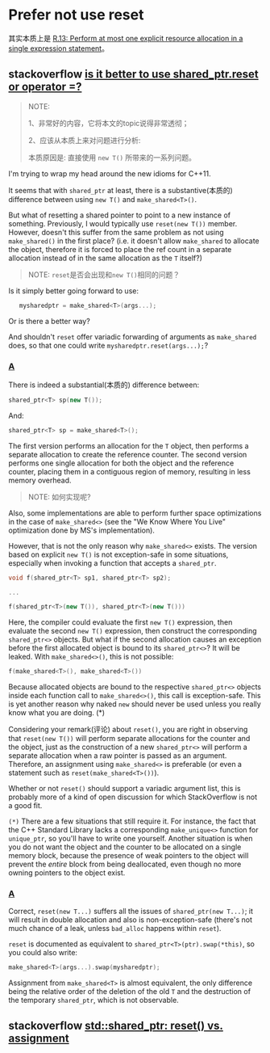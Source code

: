 # Prefer not use reset

其实本质上是 [R.13: Perform at most one explicit resource allocation in a single expression statement](https://github.com/isocpp/CppCoreGuidelines/blob/master/CppCoreGuidelines.md#Rr-single-alloc)。

## stackoverflow [is it better to use shared_ptr.reset or operator =?](https://stackoverflow.com/questions/14836691/is-it-better-to-use-shared-ptr-reset-or-operator)

> NOTE: 
>
> 1、非常好的内容，它将本文的topic说得非常透彻；
>
> 2、应该从本质上来对问题进行分析:  
>
> 本质原因是: 直接使用  `new T()` 所带来的一系列问题。

I'm trying to wrap my head around the new idioms for C++11.

It seems that with `shared_ptr` at least, there is a substantive(本质的) difference between using `new T()` and `make_shared<T>()`.

But what of resetting a shared pointer to point to a new instance of something. Previously, I would typically use `reset(new T())` member. However, doesn't this suffer from the same problem as not using `make_shared()` in the first place? (i.e. it doesn't allow `make_shared` to allocate the object, therefore it is forced to place the ref count in a separate allocation instead of in the same allocation as the `T` itself?)

> NOTE: `reset`是否会出现和`new T()`相同的问题？

Is it simply better going forward to use:

```cpp
   mysharedptr = make_shared<T>(args...);
```

Or is there a better way?

And shouldn't `reset` offer variadic forwarding of arguments as `make_shared` does, so that one could write `mysharedptr.reset(args...);`?

### [A](https://stackoverflow.com/a/14837300)

There is indeed a substantial(本质的) difference between:

```cpp
shared_ptr<T> sp(new T());
```

And:

```cpp
shared_ptr<T> sp = make_shared<T>();
```

The first version performs an allocation for the `T` object, then performs a separate allocation to create the reference counter. The second version performs one single allocation for both the object and the reference counter, placing them in a contiguous region of memory, resulting in less memory overhead.

> NOTE: 如何实现呢?

Also, some implementations are able to perform further space optimizations in the case of `make_shared<>` (see the "We Know Where You Live" optimization done by MS's implementation).

However, that is not the only reason why `make_shared<>` exists. The version based on explicit `new T()` is not exception-safe in some situations, especially when invoking a function that accepts a `shared_ptr`.

```cpp
void f(shared_ptr<T> sp1, shared_ptr<T> sp2);

...

f(shared_ptr<T>(new T()), shared_ptr<T>(new T()))
```

Here, the compiler could evaluate the first `new T()` expression, then evaluate the second `new T()` expression, then construct the corresponding `shared_ptr<>` objects. But what if the second allocation causes an exception before the first allocated object is bound to its `shared_ptr<>`? It will be leaked. With `make_shared<>()`, this is not possible:

```cpp
f(make_shared<T>(), make_shared<T>())
```

Because allocated objects are bound to the respective `shared_ptr<>` objects inside each function call to `make_shared<>()`, this call is exception-safe. This is yet another reason why naked `new` should never be used unless you really know what you are doing. (*)

Considering your remark(评论) about `reset()`, you are right in observing that `reset(new T())` will perform separate allocations for the counter and the object, just as the construction of a new `shared_ptr<>` will perform a separate allocation when a raw pointer is passed as an argument. Therefore, an assignment using `make_shared<>` is preferable (or even a statement such as `reset(make_shared<T>())`).

Whether or not `reset()` should support a variadic argument list, this is probably more of a kind of open discussion for which StackOverflow is not a good fit.

`(*)` There are a few situations that still require it. For instance, the fact that the C++ Standard Library lacks a corresponding `make_unique<>` function for `unique_ptr`, so you'll have to write one yourself. Another situation is when you do not want the object and the counter to be allocated on a single memory block, because the presence of weak pointers to the object will prevent the *entire* block from being deallocated, even though no more owning pointers to the object exist.



### [A](https://stackoverflow.com/a/14837398)

Correct, `reset(new T...)` suffers all the issues of `shared_ptr(new T...)`; it will result in double allocation and also is non-exception-safe (there's not much chance of a leak, unless `bad_alloc` happens within `reset`).

`reset` is documented as equivalent to `shared_ptr<T>(ptr).swap(*this)`, so you could also write:

```cpp
make_shared<T>(args...).swap(mysharedptr);
```

Assignment from `make_shared<T>` is almost equivalent, the only difference being the relative order of the deletion of the old `T` and the destruction of the temporary `shared_ptr`, which is not observable.



## stackoverflow [std::shared_ptr: reset() vs. assignment](https://stackoverflow.com/questions/31438714/stdshared-ptr-reset-vs-assignment)

